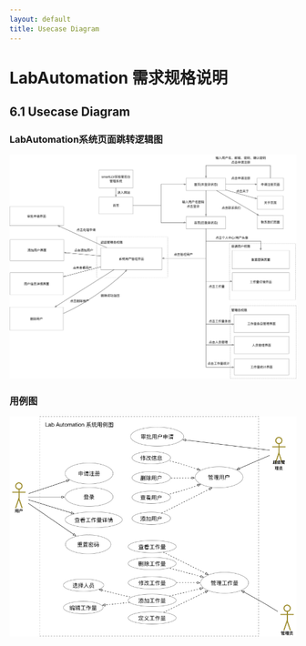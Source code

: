 ```yaml
---
layout: default
title: Usecase Diagram
---
```

# LabAutomation 需求规格说明

## 6.1 Usecase Diagram

### LabAutomation系统页面跳转逻辑图

![LabAutomation逻辑图](./assets/页面跳转.jpg)

### 用例图
![LabAutomation用例图](./assets/用例图.jpg)


